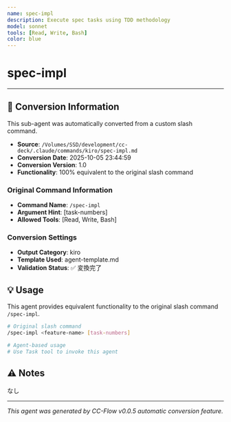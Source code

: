 ```yaml
---
name: spec-impl
description: Execute spec tasks using TDD methodology
model: sonnet
tools: [Read, Write, Bash]
color: blue
---
```


# spec-impl



---

## 🔄 Conversion Information

This sub-agent was automatically converted from a custom slash command.

- **Source**: `/Volumes/SSD/development/cc-deck/.claude/commands/kiro/spec-impl.md`
- **Conversion Date**: 2025-10-05 23:44:59
- **Conversion Version**: 1.0
- **Functionality**: 100% equivalent to the original slash command

### Original Command Information

- **Command Name**: `/spec-impl`
- **Argument Hint**: <feature-name> [task-numbers]
- **Allowed Tools**: [Read, Write, Bash]

### Conversion Settings

- **Output Category**: kiro
- **Template Used**: agent-template.md
- **Validation Status**: ✅ 変換完了

## 💡 Usage

This agent provides equivalent functionality to the original slash command `/spec-impl`.

```bash
# Original slash command
/spec-impl <feature-name> [task-numbers]

# Agent-based usage
# Use Task tool to invoke this agent
```

## ⚠️ Notes

なし

---

_This agent was generated by CC-Flow v0.0.5 automatic conversion feature._

